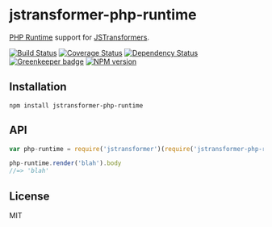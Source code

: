 # jstransformer-php-runtime

[PHP Runtime](https://github.com/glayzzle/php-runtime) support for [JSTransformers](http://github.com/jstransformers).

[![Build Status](https://img.shields.io/travis/jstransformers/jstransformer-php-runtime/master.svg)](https://travis-ci.org/jstransformers/jstransformer-php-runtime)
[![Coverage Status](https://img.shields.io/codecov/c/github/jstransformers/jstransformer-php-runtime/master.svg)](https://codecov.io/gh/jstransformers/jstransformer-php-runtime)
[![Dependency Status](https://img.shields.io/david/jstransformers/jstransformer-php-runtime/master.svg)](http://david-dm.org/jstransformers/jstransformer-php-runtime)
[![Greenkeeper badge](https://badges.greenkeeper.io/jstransformers/jstransformer-php-runtime.svg)](https://greenkeeper.io/)
[![NPM version](https://img.shields.io/npm/v/jstransformer-php-runtime.svg)](https://www.npmjs.org/package/jstransformer-php-runtime)

## Installation

    npm install jstransformer-php-runtime

## API

```js
var php-runtime = require('jstransformer')(require('jstransformer-php-runtime'));

php-runtime.render('blah').body
//=> 'blah'
```

## License

MIT
